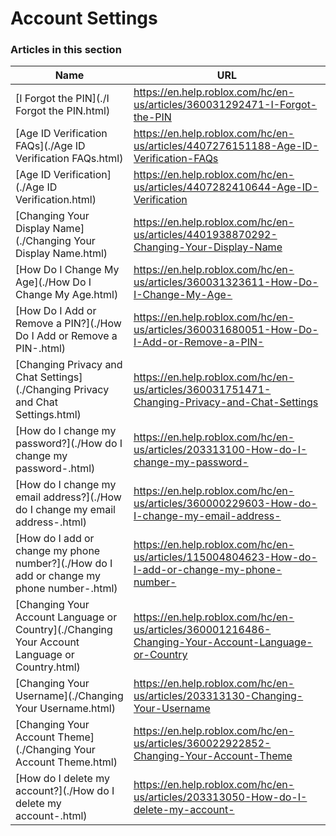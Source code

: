 # Account Settings  
### Articles in this section
Name|URL
-|-
[I Forgot the PIN](./I Forgot the PIN.html) |https://en.help.roblox.com/hc/en-us/articles/360031292471-I-Forgot-the-PIN
[Age ID Verification FAQs](./Age ID Verification FAQs.html) |https://en.help.roblox.com/hc/en-us/articles/4407276151188-Age-ID-Verification-FAQs
[Age ID Verification](./Age ID Verification.html) |https://en.help.roblox.com/hc/en-us/articles/4407282410644-Age-ID-Verification
[Changing Your Display Name](./Changing Your Display Name.html) |https://en.help.roblox.com/hc/en-us/articles/4401938870292-Changing-Your-Display-Name
[How Do I Change My Age](./How Do I Change My Age.html) |https://en.help.roblox.com/hc/en-us/articles/360031323611-How-Do-I-Change-My-Age-
[How Do I Add or Remove a PIN?](./How Do I Add or Remove a PIN-.html) |https://en.help.roblox.com/hc/en-us/articles/360031680051-How-Do-I-Add-or-Remove-a-PIN-
[Changing Privacy and Chat Settings](./Changing Privacy and Chat Settings.html) |https://en.help.roblox.com/hc/en-us/articles/360031751471-Changing-Privacy-and-Chat-Settings
[How do I change my password?](./How do I change my password-.html) |https://en.help.roblox.com/hc/en-us/articles/203313100-How-do-I-change-my-password-
[How do I change my email address?](./How do I change my email address-.html) |https://en.help.roblox.com/hc/en-us/articles/360000229603-How-do-I-change-my-email-address-
[How do I add or change my phone number?](./How do I add or change my phone number-.html) |https://en.help.roblox.com/hc/en-us/articles/115004804623-How-do-I-add-or-change-my-phone-number-
[Changing Your Account Language or Country](./Changing Your Account Language or Country.html) |https://en.help.roblox.com/hc/en-us/articles/360001216486-Changing-Your-Account-Language-or-Country
[Changing Your Username](./Changing Your Username.html) |https://en.help.roblox.com/hc/en-us/articles/203313130-Changing-Your-Username
[Changing Your Account Theme](./Changing Your Account Theme.html) |https://en.help.roblox.com/hc/en-us/articles/360022922852-Changing-Your-Account-Theme
[How do I delete my account?](./How do I delete my account-.html) |https://en.help.roblox.com/hc/en-us/articles/203313050-How-do-I-delete-my-account-